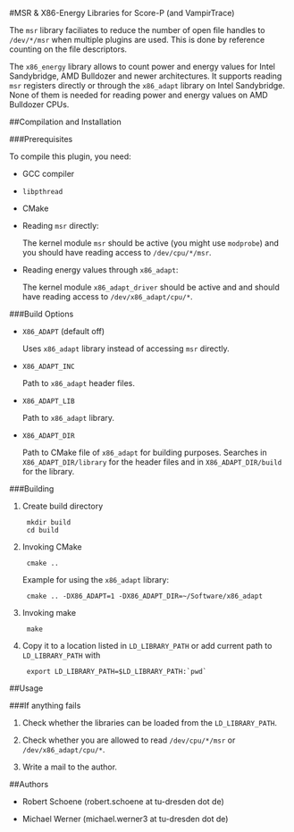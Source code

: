 #MSR & X86-Energy Libraries for Score-P (and VampirTrace)

The `msr` library faciliates to reduce the number of open file handles to `/dev/*/msr` when multiple
plugins are used. This is done by reference counting on the file descriptors.

The `x86_energy` library allows to count power and energy values for Intel Sandybridge, AMD Bulldozer
and newer architectures. It supports reading `msr` registers directly or through the `x86_adapt`
library on Intel Sandybridge. None of them is needed for reading power and energy values on
AMD Bulldozer CPUs.

##Compilation and Installation

###Prerequisites

To compile this plugin, you need:

* GCC compiler

* `libpthread`

* CMake

* Reading `msr` directly:

    The kernel module `msr` should be active (you might use `modprobe`) and you should have reading
    access to `/dev/cpu/*/msr`.

* Reading energy values through `x86_adapt`:

    The kernel module `x86_adapt_driver` should be active and and should have reading access to
    `/dev/x86_adapt/cpu/*`.

###Build Options

* `X86_ADAPT` (default off)

    Uses `x86_adapt` library instead of accessing `msr` directly.

* `X86_ADAPT_INC`

    Path to `x86_adapt` header files.

* `X86_ADAPT_LIB`

    Path to `x86_adapt` library.

* `X86_ADAPT_DIR`

    Path to CMake file of `x86_adapt` for building purposes. Searches in `X86_ADAPT_DIR/library` for
    the header files and in `X86_ADAPT_DIR/build` for the library.

###Building

1. Create build directory

        mkdir build
        cd build

2. Invoking CMake

        cmake ..

    Example for using the `x86_adapt` library:

        cmake .. -DX86_ADAPT=1 -DX86_ADAPT_DIR=~/Software/x86_adapt

3. Invoking make

        make

4. Copy it to a location listed in `LD_LIBRARY_PATH` or add current path to `LD_LIBRARY_PATH` with

        export LD_LIBRARY_PATH=$LD_LIBRARY_PATH:`pwd`

##Usage

###If anything fails

1. Check whether the libraries can be loaded from the `LD_LIBRARY_PATH`.

2. Check whether you are allowed to read `/dev/cpu/*/msr` or `/dev/x86_adapt/cpu/*`.

3. Write a mail to the author.

##Authors

* Robert Schoene (robert.schoene at tu-dresden dot de)

* Michael Werner (michael.werner3 at tu-dresden dot de)
